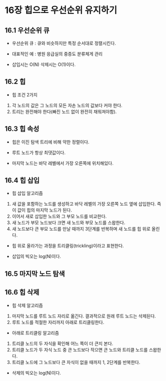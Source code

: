 # 16장 힙으로 우선순위 유지하기

## 16.1 우선순위 큐

- 우선순위 큐 : 큐와 비슷하지만 특정 순서대로 정렬시킨다.

- 대표적인 예 : 병원 응급실의 중증도 분류체게 관리

- 삽입시는 O(N) 삭제시는 O(1)이다.

## 16.2 힙

- 힙 조건 2가지

1. 각 노드의 값은 그 노드의 모든 자손 노드의 값보다 커야 한다.
2. 트리는 완전해야 한다(빠진 노드 없이 완전히 채워져야함).

## 16.3 힙 속성

- 힙은 이진 탐색 트리에 비해 약한 정렬이다.

- 루트 노드가 항상 최댓값이다.

- 마지막 노드는 바닥 레벨에서 가장 오른쪽에 위치해있다.

## 16.4 힙 삽입

- 힙 삽입 알고리즘

1. 새 값을 포함하는 노드를 생성하고 바닥 레벨의 가장 오른쪽 노드 옆에 삽입한다. 즉 이 값이 힙의 마지막 노드가 된다.
2. 이어서 새로 삽입한 노드와 그 부모 노드를 비교한다.
3. 새 노드가 부모 노드보다 크면 새 노드와 부모 노드를 스왑한다.
4. 새 노드보다 큰 부모 노드를 만날 때까지 3단계를 반복하며 새 노드를 힙 위로 올린다.

- 힙 위로 올라가는 과정을 트리클링(trickling)이라고 표현한다.

- 삽입의 빅오는 log(N)이다.

## 16.5 마지막 노드 탐색

## 16.6 힙 삭제

- 힙 삭제 알고리즘

1. 마지막 노드를 루트 노드 자리로 옮긴다. 결과적으로 원래 루트 노드는 삭제된다.
2. 루트 노드를 적절한 자리까지 아래로 트리클링한다.

- 아래로 트리클링 알고리즘

1. 트리클 노드의 두 자식을 확인해 어느 쪽이 더 큰지 본다.
2. 트리클 노드가 두 자식 노드 중 큰 노드보다 작으면 큰 노드와 트리클 노드를 스왑한다.
3. 트리클 노드에 그 노드보다 큰 자식이 없을 때까지 1, 2단계를 반복한다.

- 삭제의 빅오는 log(N)이다.
